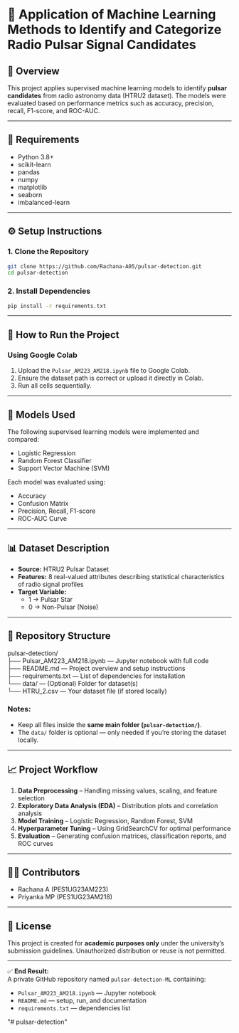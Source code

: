 # 🌌 **Application of Machine Learning Methods to Identify and Categorize Radio Pulsar Signal Candidates**

## 📘 Overview
This project applies supervised machine learning models to identify **pulsar candidates** from radio astronomy data (HTRU2 dataset). The models were evaluated based on performance metrics such as accuracy, precision, recall, F1-score, and ROC-AUC.

---

## 🧰 Requirements
- Python 3.8+
- scikit-learn
- pandas
- numpy
- matplotlib
- seaborn
- imbalanced-learn

---

## ⚙️ Setup Instructions

### 1. Clone the Repository
```bash
git clone https://github.com/Rachana-A05/pulsar-detection.git  
cd pulsar-detection
```

### 2. Install Dependencies
```bash
pip install -r requirements.txt
```

---

## 🚀 How to Run the Project

### Using Google Colab
1. Upload the `Pulsar_AM223_AM218.ipynb` file to Google Colab.  
2. Ensure the dataset path is correct or upload it directly in Colab.  
3. Run all cells sequentially.

---

## 🧠 Models Used
The following supervised learning models were implemented and compared:  
- Logistic Regression  
- Random Forest Classifier  
- Support Vector Machine (SVM)  

Each model was evaluated using:  
- Accuracy  
- Confusion Matrix  
- Precision, Recall, F1-score  
- ROC-AUC Curve

---

## 📊 Dataset Description
- **Source:** HTRU2 Pulsar Dataset  
- **Features:** 8 real-valued attributes describing statistical characteristics of radio signal profiles  
- **Target Variable:**  
  - 1 → Pulsar Star  
  - 0 → Non-Pulsar (Noise)

---

## 📂 Repository Structure
pulsar-detection/  
├── Pulsar_AM223_AM218.ipynb — Jupyter notebook with full code  
├── README.md — Project overview and setup instructions  
├── requirements.txt — List of dependencies for installation  
└── data/ — (Optional) Folder for dataset(s)  
    └── HTRU_2.csv — Your dataset file (if stored locally)

### Notes:
- Keep all files inside the **same main folder (`pulsar-detection/`)**.  
- The `data/` folder is optional — only needed if you’re storing the dataset locally.

---

## 📈 Project Workflow
1. **Data Preprocessing** – Handling missing values, scaling, and feature selection  
2. **Exploratory Data Analysis (EDA)** – Distribution plots and correlation analysis  
3. **Model Training** – Logistic Regression, Random Forest, SVM  
4. **Hyperparameter Tuning** – Using GridSearchCV for optimal performance  
5. **Evaluation** – Generating confusion matrices, classification reports, and ROC curves

---

## 👩‍💻 Contributors
- Rachana A (PES1UG23AM223)  
- Priyanka MP (PES1UG23AM218)

---

## 🧾 License
This project is created for **academic purposes only** under the university’s submission guidelines. Unauthorized distribution or reuse is not permitted.

---

✅ **End Result:**  
A private GitHub repository named `pulsar-detection-ML` containing:  
- `Pulsar_AM223_AM218.ipynb` — Jupyter notebook  
- `README.md` — setup, run, and documentation  
- `requirements.txt` — dependencies list

"# pulsar-detection"
